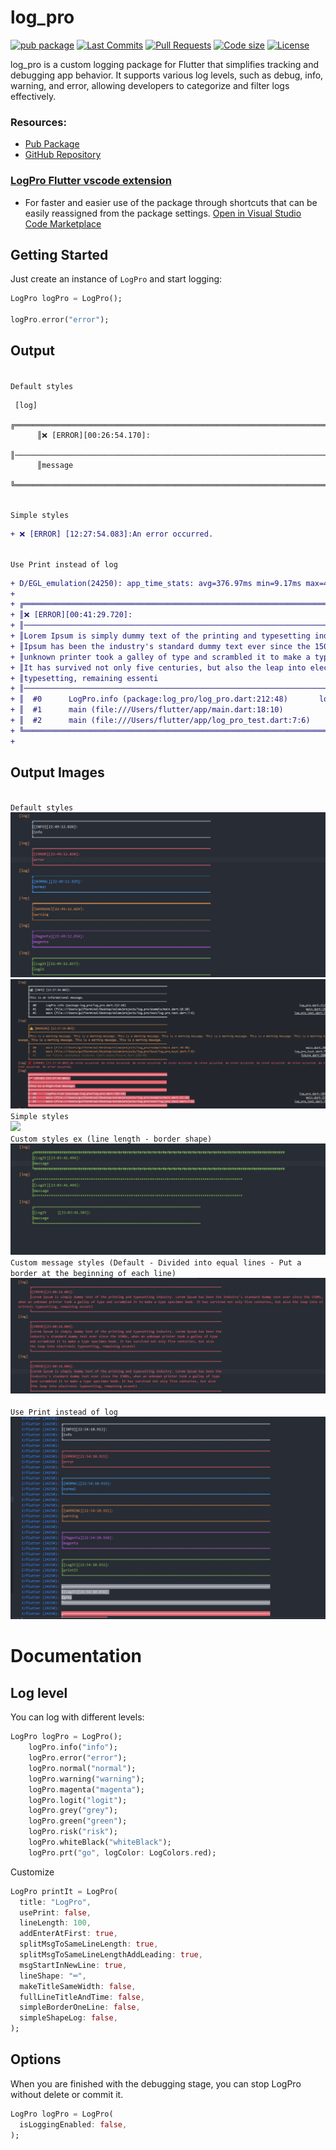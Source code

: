 # log_pro

[![pub package](https://img.shields.io/pub/v/log_pro.svg?logo=dart&logoColor=00b9fc)](https://pub.dartlang.org/packages/log_pro)
[![Last Commits](https://img.shields.io/github/last-commit/EslamFares/Log_Pro?logo=git&logoColor=white)](https://github.com/EslamFares/Log_Pro/commits/main)
[![Pull Requests](https://img.shields.io/github/issues-pr/EslamFares/Log_Pro?logo=github&logoColor=white)](https://github.com/EslamFares/Log_Pro/pulls)
[![Code size](https://img.shields.io/github/languages/code-size/EslamFares/Log_Pro?logo=github&logoColor=white)](https://github.com/EslamFares/Log_Pro)
[![License](https://img.shields.io/github/license/EslamFares/Log_Pro?logo=open-source-initiative&logoColor=green)](https://github.com/EslamFares/Log_Pro/blob/main/LICENSE)

log_pro is a custom logging package for Flutter that simplifies tracking and debugging app behavior. It supports various log levels, such as debug, info, warning, and error, allowing developers to categorize and filter logs effectively.<br>


### Resources:

- [Pub Package](https://pub.dev/packages/log_pro)
- [GitHub Repository](https://github.com/EslamFares/Log_Pro)

### <a href="https://marketplace.visualstudio.com/items?itemName=EslamFares.logpro-flutter" target="_blank">LogPro Flutter vscode extension</a>
- For faster and easier use of the package through shortcuts that can be easily reassigned from the package settings. 
<a href="https://marketplace.visualstudio.com/items?itemName=EslamFares.logpro-flutter" target="_blank">Open in Visual Studio Code Marketplace</a>
## Getting Started

Just create an instance of `LogPro` and start logging:

```dart
LogPro logPro = LogPro();

logPro.error("error");
```

## Output
<br> `Default styles` <br>
```
 [log] 
      ╔════════════════════════════════════════════════════════════════════════════════════
      ║❌ [ERROR][00:26:54.170]:
      ║────────────────────────────────────────────────────────────────────────────────────
      ║message
      ╚════════════════════════════════════════════════════════════════════════════════════
```
<br> `Simple styles` <br>
```diff
+ ❌ [ERROR] [12:27:54.083]:An error occurred.
```

<br> `Use Print instead of log` <br>
```diff
+ D/EGL_emulation(24250): app_time_stats: avg=376.97ms min=9.17ms max=4292.33ms count=12
+ 
+ ╔════════════════════════════════════════════════════════════════════════════════════
+ ║❌ [ERROR][00:41:29.720]:
+ ║────────────────────────────────────────────────────────────────────────────────────
+ ║Lorem Ipsum is simply dummy text of the printing and typesetting industry. Lorem
+ ║Ipsum has been the industry's standard dummy text ever since the 1500s, when an
+ ║unknown printer took a galley of type and scrambled it to make a type specimen book.
+ ║It has survived not only five centuries, but also the leap into electronic
+ ║typesetting, remaining essenti
+ ║────────────────────────────────────────────────────────────────────────────────────
+ ║  #0      LogPro.info (package:log_pro/log_pro.dart:212:48)       log_pro.dart:212
+ ║  #1      main (file:///Users/flutter/app/main.dart:18:10)                main.dart:18
+ ║  #2      main (file:///Users/flutter/app/log_pro_test.dart:7:6)           log_pro_test.dart:7
+ ╚════════════════════════════════════════════════════════════════════════════════════
+
```

## Output Images
<br> `Default styles` <br>
![](https://github.com/EslamFares/Log_Pro/blob/master/assets/img/1.png)
![](https://github.com/EslamFares/Log_Pro/blob/master/assets/img/2.png)
<br> `Simple styles` <br>
![](https://github.com/EslamFares/Log_Pro/blob/master/assets/img/simple%20shape.png)
<br> `Custom styles ex (line length - border shape)` <br>
![](https://github.com/EslamFares/Log_Pro/blob/master/assets/img/custoum%20line%20width%20-%20border%20.png)
<br> `Custom message styles (Default - Divided into equal lines - Put a border at the beginning of each line)` <br>
![](https://github.com/EslamFares/Log_Pro/blob/master/assets/img/large%20text%20customize.png)<br>
<br> `Use Print instead of log` <br>
![](https://github.com/EslamFares/Log_Pro/blob/master/assets/img/prt1.png)<br>



# Documentation

## Log level

You can log with different levels:

```dart
LogPro logPro = LogPro();
    logPro.info("info");
    logPro.error("error");
    logPro.normal("normal");
    logPro.warning("warning");
    logPro.magenta("magenta");
    logPro.logit("logit");
    logPro.grey("grey");
    logPro.green("green");
    logPro.risk("risk");
    logPro.whiteBlack("whiteBlack");
    logPro.prt("go", logColor: LogColors.red);

```

Customize

```dart
LogPro printIt = LogPro(
  title: "LogPro",
  usePrint: false,
  lineLength: 100,
  addEnterAtFirst: true,
  splitMsgToSameLineLength: true,
  splitMsgToSameLineLengthAddLeading: true,
  msgStartInNewLine: true,
  lineShape: "═",
  makeTitleSameWidth: false,
  fullLineTitleAndTime: false,
  simpleBorderOneLine: false,
  simpleShapeLog: false,
);
```

## Options

When you are finished with the debugging stage, you can stop LogPro without delete or commit it.
```dart
LogPro logPro = LogPro(
  isLoggingEnabled: false,
);
```
